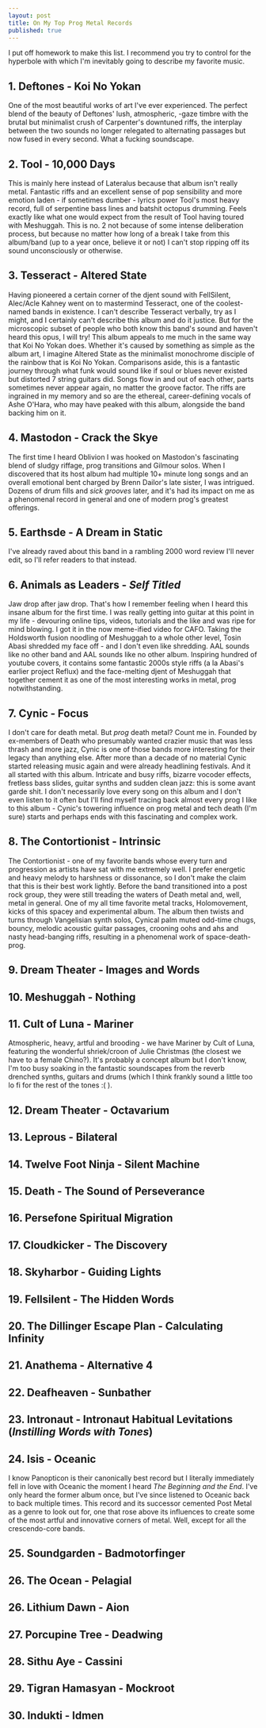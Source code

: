 ```yaml
---
layout: post
title: On My Top Prog Metal Records
published: true
---
```


I put off homework to make this list. I recommend you try to control for the hyperbole with which I'm inevitably going to describe my favorite music.
 
## 1. Deftones - Koi No Yokan

One of the most beautiful works of art I've ever experienced. The perfect blend of the beauty of Deftones' lush, atmospheric, -gaze timbre with the brutal but minimalist crush of Carpenter's downtuned riffs, the interplay between the two sounds no longer relegated to alternating passages but now fused in every second. What a fucking soundscape. 

## 2. Tool - 10,000 Days

This is mainly here instead of Lateralus because that album isn't really metal. Fantastic riffs and an excellent sense of pop sensibility and more emotion laden - if sometimes dumber - lyrics power Tool's most heavy record, full of serpentine bass lines and batshit octopus drumming. Feels exactly like what one would expect from the result of Tool having toured with Meshuggah. This is no. 2 not because of some intense deliberation process, but because no matter how long of a break I take from this album/band (up to a year once, believe it or not) I can't stop ripping off its sound unconsciously or otherwise.

## 3. Tesseract - Altered State

Having pioneered a certain corner of the djent sound with FellSilent, Alec/Acle Kahney went on to mastermind Tesseract, one of the coolest-named bands in existence. I can't describe Tesseract verbally, try as I might, and I certainly can't describe this album and do it justice. But for the microscopic subset of people who both know this band's sound and haven't heard this opus, I will try! This album appeals to me much in the same way that Koi No Yokan does. Whether it's caused by something as simple as the album art, I imagine Altered State as the minimalist monochrome disciple of the rainbow that is Koi No Yokan. Comparisons aside, this is a fantastic journey through what funk would sound like if soul or blues never existed but distorted 7 string guitars did. Songs flow in and out of each other, parts sometimes never appear again, no matter the groove factor. The riffs are ingrained in my memory and so are the ethereal, career-defining vocals of Ashe O'Hara, who may have peaked with this album, alongside the band backing him on it.

## 4. Mastodon - Crack the Skye

The first time I heard Oblivion I was hooked on Mastodon's fascinating blend of sludgy riffage, prog transitions and Gilmour solos. When I discovered that its host album had multiple 10+ minute long songs and an overall emotional bent charged by Brenn Dailor's late sister, I was intrigued. Dozens of drum fills and *sick grooves* later, and it's had its impact on me as a phenomenal record in general and one of modern prog's greatest offerings.

## 5. Earthsde - A Dream in Static

I've already raved about this band in a rambling 2000 word review I'll never edit, so I'll refer readers to that instead.

## 6. Animals as Leaders - _Self Titled_

Jaw drop after jaw drop. That's how I remember feeling when I heard this insane album for the first time. I was really getting into guitar at this point in my life - devouring online tips, videos, tutorials and the like and was ripe for mind blowing. I got it in the now meme-ified video for CAFO. Taking the Holdsworth fusion noodling of Meshuggah to a whole other level, Tosin Abasi shredded my face off - and I don't even like shredding. AAL sounds like no other band and AAL sounds like no other album. Inspiring hundred of youtube covers, it contains some fantastic 2000s style riffs (a la Abasi's earlier project Reflux) and the face-melting djent of Meshuggah that together cement it as one of the most interesting works in metal, prog notwithstanding. 

## 7. Cynic - Focus

I don't care for death metal. But _prog_ death metal? Count me in. Founded by ex-members of Death who presumably wanted crazier music that was less thrash and more jazz, Cynic is one of those bands more interesting for their legacy than anything else. After more than a decade of no material Cynic started releasing music again and were already headlining festivals. And it all started with this album. Intricate and busy riffs, bizarre vocoder effects, fretless bass slides, guitar synths and sudden clean jazz: this is some avant garde shit. I don't necessarily love every song on this album and I don't even listen to it often but I'll find myself tracing back almost every prog I like to this album - Cynic's towering influence on prog metal and tech death (I'm sure) starts and perhaps ends with this fascinating and complex work.

## 8. The Contortionist - Intrinsic

The Contortionist - one of my favorite bands whose every turn and progression as artists have sat with me extremely well. I prefer energetic and heavy melody to harshness or dissonance, so I don't make the claim that this is their best work lightly. Before the band transitioned into a post rock group, they were still treading the waters of Death metal and, well, metal in general. One of my all time favorite metal tracks, Holomovement, kicks of this spacey and experimental album. The album then twists and turns through Vangelisian synth solos, Cynical palm muted odd-time chugs, bouncy, melodic acoustic guitar passages, crooning oohs and ahs and nasty head-banging riffs, resulting in a phenomenal work of space-death-prog. 

## 9. Dream Theater - Images and Words
## 10. Meshuggah - Nothing
## 11. Cult of Luna - Mariner

Atmospheric, heavy, artful and brooding - we have Mariner by Cult of Luna, featuring the wonderful shriek/croon of Julie Christmas (the closest we have to a female Chino?). It's probably a concept album but I don't know, I'm too busy soaking in the fantastic soundscapes from the reverb drenched synths, guitars and drums (which I think frankly sound a little too lo fi for the rest of the tones :( ). 

## 12. Dream Theater - Octavarium
## 13. Leprous - Bilateral
## 14. Twelve Foot Ninja - Silent Machine
## 15. Death - The Sound of Perseverance
## 16. Persefone Spiritual Migration
## 17. Cloudkicker - The Discovery
## 18. Skyharbor - Guiding Lights
## 19. Fellsilent - The Hidden Words
## 20. The Dillinger Escape Plan - Calculating Infinity
## 21. Anathema - Alternative 4
## 22. Deafheaven - Sunbather
## 23. Intronaut - Intronaut Habitual Levitations (_Instilling Words with Tones_)
## 24. Isis - Oceanic

I know Panopticon is their canonically best record but I literally immediately fell in love with Oceanic the moment I heard *The Beginning and the End*. I've only heard the former album once, but I've since listened to Oceanic back to back multiple times. This record and its successor cemented Post Metal as a genre to look out for, one that rose above its influences to create some of the most artful and innovative corners of metal. Well, except for all the crescendo-core bands. 

## 25. Soundgarden - Badmotorfinger
## 26. The Ocean - Pelagial
## 26. Lithium Dawn - Aion
## 27. Porcupine Tree - Deadwing
## 28. Sithu Aye - Cassini
## 29. Tigran Hamasyan - Mockroot
## 30. Indukti - Idmen
